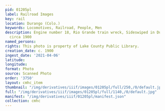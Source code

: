 ```yaml
---
pid: 01205pl
label: Railroad Images
key: rail
location: Durango (Colo.)
keywords: Locomotives, Railroad, People, Men
description: Engine number 18, Rio Grande train wreck, Sideswiped in Durango yards,
  circa 1900
named_persons: 
rights: This photo is property of Lake County Public Library.
creation_date: c. 1900
ingest_date: '2021-04-06'
latitude: 
longitude: 
format: Photo
source: Scanned Photo
order: '3750'
layout: cmhc_item
thumbnail: "/img/derivatives/iiif/images/01205pl/full/250,/0/default.jpg"
full: "/img/derivatives/iiif/images/01205pl/full/1140,/0/default.jpg"
manifest: "/img/derivatives/iiif/01205pl/manifest.json"
collection: cmhc
---
```

